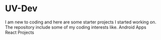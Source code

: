 # UV-Dev

I am new to coding and here are some starter projects I started working on.
The repository include some of my coding interests like.
Android Apps
React Projects
